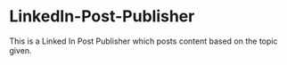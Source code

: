 # LinkedIn-Post-Publisher
This is a Linked In Post Publisher which posts content based on the topic given.
